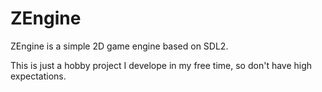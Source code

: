 ZEngine
=======

ZEngine is a simple 2D game engine based on SDL2.

This is just a hobby project I develope in my free time, so don't have high expectations.

